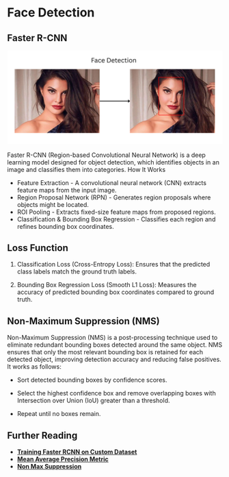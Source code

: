 # Face Detection

## Faster R-CNN

<img src="https://raw.githubusercontent.com/sudhanshu2198/Face-Recognition-System/main/assests/images/face_detection.png">

Faster R-CNN (Region-based Convolutional Neural Network) is a deep learning model designed for object detection, which identifies objects in an image and classifies them into categories.
How It Works

- Feature Extraction - A convolutional neural network (CNN) extracts feature maps from the input image.
- Region Proposal Network (RPN) - Generates region proposals where objects might be located.
- ROI Pooling - Extracts fixed-size feature maps from proposed regions.
- Classification & Bounding Box Regression - Classifies each region and refines bounding box coordinates.

## Loss Function

1. Classification Loss (Cross-Entropy Loss): Ensures that the predicted class labels match the ground truth labels.

2. Bounding Box Regression Loss (Smooth L1 Loss): Measures the accuracy of predicted bounding box coordinates compared to ground truth.

## Non-Maximum Suppression (NMS)

Non-Maximum Suppression (NMS) is a post-processing technique used to eliminate redundant bounding boxes detected around the same object. NMS ensures that only the most relevant bounding box is retained for each detected object, improving detection accuracy and reducing false positives.
It works as follows:

- Sort detected bounding boxes by confidence scores.

- Select the highest confidence box and remove overlapping boxes with Intersection over Union (IoU) greater than a threshold.

- Repeat until no boxes remain.

## Further Reading
- **[Training Faster RCNN on Custom Dataset](https://debuggercafe.com/how-to-train-faster-rcnn-resnet50-fpn-v2-on-custom-dataset/)**
- **[Mean Average Precision Metric](https://jonathan-hui.medium.com/map-mean-average-precision-for-object-detection-45c121a31173)**
- **[Non Max Suppression](https://blog.roboflow.com/how-to-code-non-maximum-suppression-nms-in-plain-numpy/)**